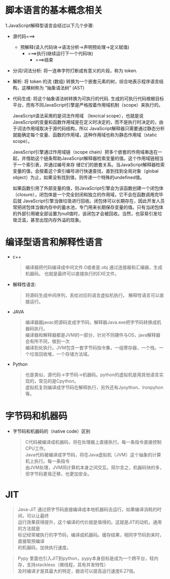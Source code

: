 ﻿# 脚本语言的基本概念相关

1.JavaScript解释型语言会经过以下几个步骤:
- 源代码===>
  - 预解释(读入代码块->语法分析->声明预处理->定义赋值)
    - ===>执行(继续运行下一个代码块)
      - ===>结束

- 分词/词法分析: 将一连串字符打断成有意义的片段，称为 token.  
- 解析: 将 token 的流 (数组) 转换为一个嵌套元素的树，综合地表示程序语言结构，这棵树称为 “抽象语法树” (AST)  
- 代码生成: 将这个抽象语法树转换为可执行的代码. 生成的可执行代码根椐目标平台，而有不同JavaScript引擎是严格按着作用域机制（scope）来执行的。


    JavaScript语法采用的是词法作用域 （lexcical scope），也就是说JavaScript的变量和函数作用域是在定义时决定的，而不是执行时决定的，由于词法作用域取决于源代码结构，所以 JavaScript解释器只需要通过静态分析就能确定每个变量、函数的作用域，这种作用域也称为静态作用域（static scope）。

    JavaScript引擎通过作用域链（scope chain）把多个嵌套的作用域串连在一起，并借助这个链条帮助JavaScript解释器检索变量的值。这个作用域链相当于一个索引表，并通过编号来存 储它们的嵌套关系。当JavaScript解释器检索变量的值，会按着这个索引编号进行快速查找，直到找到全局对象（global object）为止，如果没有找到值，则传递一个特殊的undefined值。

  如果函数引用了外部变量的值，则JavaScript引擎会为该函数创建一个闭包体（closure），闭包体是一个完全封闭和独立的作用域，它不会在函数调用完毕后就
JavaScript引擎当做垃圾进行回收。闭包体可以长期存在，因此开发人员常把闭包体当做内存中的蓄水池，专门用来长期保存变量的值。只有当闭包体的外部引用被全部设置为null值时，该闭包才会被回收。当然，也容易引发垃圾泛滥，甚至出现内存外溢的现象。


# 编译型语言和解释性语言
- c++
  >编译器把代码编译成中间文件.0或者是.obj
  通过连接器和汇编器，生成机器码。  也就是最终可以直接执行的EXE文件。  

- 解释性语言:
  >将源码生成中间序列，丢给对应的语言虚拟机执行。 解释性语言可以直接运行。  

- JAVA
  >编译器器javac把源码变成字节码，解释器Java.exe把字节码转换成机器码执行。  
  编译器和解释器都是JVM的一部分，针对不同硬件与OS，java解释器会有所不同，做到一次    
  编译到处执行。JVM包含一套字节码指令集，一组寄存器，一个栈，一个垃圾回收堆，一个存储方法域。

- Python
  >也是类似，源代码→字节码→机器码。python的虚拟机是用其他语言实现的，常见的是Cpython。  
  虚拟机复则编译成字节码在解释执行，另外还有Jyoython、Ironpyhon等。

# 字节码和机器码
- 字节码和机器码的（native code）区别  
  >C代码被编译成机器码，将在处理器上直接执行。每一条指令直接控制CPU工作。  
  Java代码被编译成字节码，将在Java虚拟机（JVM）这个抽象的计算机上执行。每一条指令  
  由JVM处理，JVM同计算机本身之间交互。简尔言之，机器码快的多，但字节码更易迁移，也更加安全。  


# JIT
  >Java-JIT 通过把字节码直接编译成本地机器码去运行，如果编译消耗的时间，可以让最终  
  运行效果获得提升，这个编译的代价就是值得的。这就是JIT的动机，通用的方法就是  
  标记经常被执行的字节码，编译成机器码。缓存结果，相同字节码到来时，直接取预编译  
  的机器码，加快执行速度。  

  >Pypy 里面也引入JIT到python，pypy本身目标是成为一个跨平台，轻内存，支持stackless（微线程，具有并发特性）  
  及时编译才是其最大的特定，据说可以提高运行速度6.27倍。  
